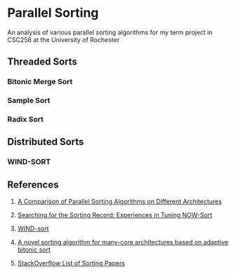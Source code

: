 Parallel Sorting
================

An analysis of various parallel sorting algorithms for my term project in CSC258 at the University of Rochester

Threaded Sorts
--------------
### Bitonic Merge Sort
### Sample Sort
### Radix Sort

Distributed Sorts
-----------------
### WIND-SORT

References
----------
1. [A Comparison of Parallel Sorting Algorithms on Different
Architectures](http://parasol.tamu.edu/publications/download.php?file_id=191)

2. [Searching for the Sorting Record: Experiences in Tuning NOW-Sort](http://pages.cs.wisc.edu/~dusseau/Papers/spdt.ps)

3. [WIND-sort](http://research.cs.wisc.edu/wind/Publications/wind-sort-tr.pdf)

4. [A novel sorting algorithm for many-core architectures based on adaptive bitonic sort](http://comsys.informatik.uni-kiel.de/wp-content/uploads/2012/02/2012-Peters-IPDPS-crv.pdf)

5. [StackOverflow List of Sorting Papers](http://stackoverflow.com/questions/3969813/which-parallel-sorting-algorithm-has-the-best-average-case-performance)
